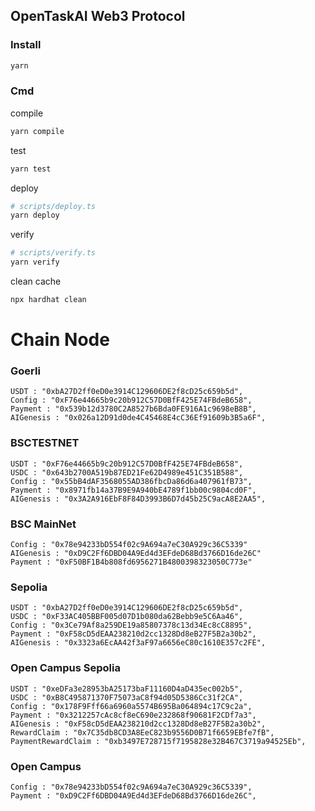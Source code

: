 ## OpenTaskAI Web3 Protocol
### Install
```sh
yarn
```
### Cmd
compile
```sh
yarn compile
```
test
```sh
yarn test
```
deploy

```sh
# scripts/deploy.ts
yarn deploy
```
verify
```sh
# scripts/verify.ts
yarn verify
```
clean cache
```sh
npx hardhat clean
```

# Chain Node

### Goerli
```
USDT : "0xbA27D2ff0eD0e3914C129606DE2f8cD25c659b5d",
Config : "0xF76e44665b9c20b912C57D0BfF425E74FBdeB658",
Payment : "0x539b12d3780C2A8527b6Bda0FE916A1c9698eB8B",
AIGenesis : "0x026a12D91d0de4C45468E4cC36Ef91609b3B5a6F",
```
###

### BSCTESTNET
```
USDT : "0xF76e44665b9c20b912C57D0BfF425E74FBdeB658",
USDC : "0x643b2700A519b87ED21Fe62D4989e451C351B588",
Config : "0x55bB4dAF3568055AD386fbcDa86d6a407961fB73",
Payment : "0x8971fb14a37B9E9A940bE4789f1bb00c9804cd0F",
AIGenesis : "0x3A2A916EbF8F84D3993B6D7d45b25C9acA8E2AA5",
```

### BSC MainNet
```
Config : "0x78e94233bD554f02c9A694a7eC30A929c36C5339"
AIGenesis : "0xD9C2Ff6DBD04A9Ed4d3EFdeD68Bd3766D16de26C"
Payment : "0xF50BF1B4b808fd6956271B4800398323050C773e"
```

### Sepolia
```
USDT : "0xbA27D2ff0eD0e3914C129606DE2f8cD25c659b5d",
USDC : "0xF33AC405BBF005d07D1b080da62Bebb9e5C6Aa46",
Config : "0x3Ce79Af8a259DE19a85807378c13d34Ec8cC8895",
Payment : "0xF58cD5dEAA238210d2cc1328Dd8eB27F5B2a30b2",
AIGenesis : "0x3323a6EcAA42f3aF97a6656eC80c1610E357c2FE",
```

### Open Campus Sepolia
```
USDT : "0xeDFa3e28953bA25173baF11160D4aD435ec002b5",
USDC : "0xB8C495871370F75073aC8f94d05D5386Cc31f2CA",
Config : "0x178F9Fff66a6960a5574B695Ba064894c17C9c2a",
Payment : "0x3212257cAc8cf8eC690e232868f90681F2CDf7a3",
AIGenesis : "0xF58cD5dEAA238210d2cc1328Dd8eB27F5B2a30b2",
RewardClaim : "0x7C35db8CD3A8EeC823b9556D0B71f6659EBfe7fB",
PaymentRewardClaim : "0xb3497E728715f7195828e32B467C3719a94525Eb",
```


### Open Campus
```
Config : "0x78e94233bD554f02c9A694a7eC30A929c36C5339",
Payment : "0xD9C2Ff6DBD04A9Ed4d3EFdeD68Bd3766D16de26C",
```
